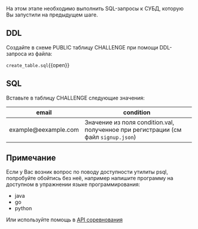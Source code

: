 На этом этапе необходимо выполнить SQL-запросы к СУБД, которую Вы запустили на предыдущем шаге.

## DDL

Создайте в схеме PUBLIC таблицу CHALLENGE при помощи DDL-запроса из файла:

`create_table.sql`{{open}}

## SQL

Вставьте в таблицу CHALLENGE следующие значения:

| email                | condition     |
| -------------------- | ------------- |
| example@e<area>example.com  | Значение из поля condition.val, полученное при регистрации (см файл `signup.json`)   |

## Примечание

Если у Вас возник вопрос по поводу доступности утилиты psql, попробуйте обойтись без неё, например напишите программу на доступном в упражнении языке программирования:

* java
* go
* python

Или используйте помощь в [API соревнования](/challenge/doc/swagger/index.html)
